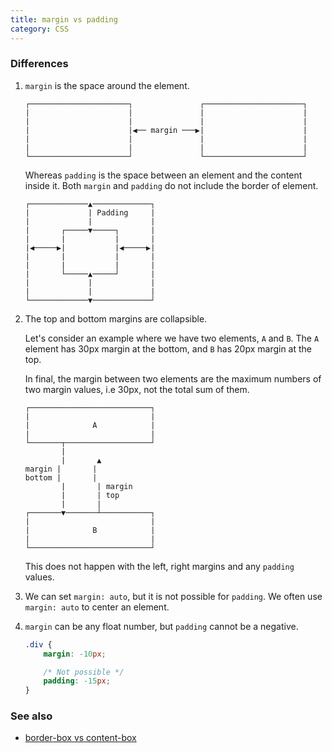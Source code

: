 ```yaml
---
title: margin vs padding
category: CSS
---
```


### Differences

1. `margin` is the space around the element.

    ```shell
    ┌──────────────────────┐               ┌──────────────────────┐
    |                      |               |                      |
    |                      |               |                      |
    |                      |◀︎── margin ───▶︎|                      |
    |                      |               |                      |
    |                      |               |                      |
    └──────────────────────┘               └──────────────────────┘
    ```

    Whereas `padding` is the space between an element and the content inside it. Both `margin` and `padding` do not include the border of element.

    ```shell
    ┌─────────────▲─────────────┐
    |             | Padding     |
    |             |             |
    |       ┌─────▼─────┐       |
    |       |           |       |
    |◀︎─────▶︎|           |◀︎─────▶︎|
    |       |           |       |
    |       |           |       |
    |       └─────▲─────┘       |
    |             |             |
    |             |             |
    └─────────────▼─────────────┘
    ```

2. The top and bottom margins are collapsible.

    Let's consider an example where we have two elements, `A` and `B`. The `A` element has 30px margin at the bottom, and `B` has 20px margin at the top.

    In final, the margin between two elements are the maximum numbers of two margin values, i.e 30px, not the total sum of them.

    ```shell
    ┌───────────────────────────┐
    |                           |
    |              A            |
    |                           |
    └───────┬───────────────────┘
            |
            |       ▲
    margin |       |
    bottom |       |
            |       | margin
            |       | top
            |       |
    ┌───────▼───────┴───────────┐
    |                           |
    |              B            |
    |                           |
    └───────────────────────────┘
    ```

    This does not happen with the left, right margins and any `padding` values.

3. We can set `margin: auto`, but it is not possible for `padding`. We often use `margin: auto` to center an element.
4. `margin` can be any float number, but `padding` cannot be a negative.

    ```css
    .div {
        margin: -10px;

        /* Not possible */
        padding: -15px;
    }
    ```

### See also

-   [border-box vs content-box](/border-box-vs-content-box)

